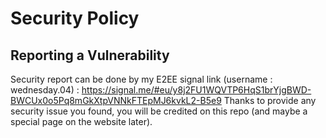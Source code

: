 # Security Policy

## Reporting a Vulnerability

Security report can be done by my E2EE signal link (username : wednesday.04) : https://signal.me/#eu/y8j2FU1WQVTP6HqS1brYjgBWD-BWCUx0o5Pq8mGkXtpVNNkFTEpMJ6kvkL2-B5e9
Thanks to provide any security issue you found, you will be credited on this repo (and maybe a special page on the website later).

